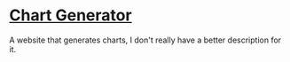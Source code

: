 # [Chart Generator](https://skalixur.github.io/chart-generator)

A website that generates charts, I don't really have a better description for it.

